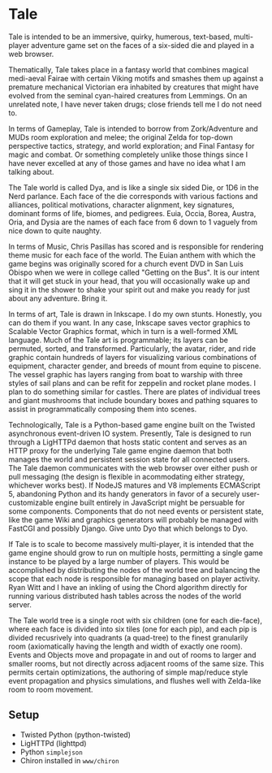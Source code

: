 
Tale
====

Tale is intended to be an immersive, quirky, humerous, text-based, multi-player
adventure game set on the faces of a six-sided die and played in a web browser.

Thematically, Tale takes place in a fantasy world that combines magical
medi-aeval Fairae with certain Viking motifs and smashes them up against a
premature mechanical Victorian era inhabited by creatures that might have
evolved from the seminal cyan-haired creatures from Lemmings.  On an unrelated
note, I have never taken drugs; close friends tell me I do not need to.

In terms of Gameplay, Tale is intended to borrow from Zork/Adventure and MUDs
room exploration and melee; the original Zelda for top-down perspective
tactics, strategy, and world exploration; and Final Fantasy for magic and
combat.  Or something completely unlike those things since I have never
excelled at any of those games and have no idea what I am talking about.

The Tale world is called Dya, and is like a single six sided Die, or 1D6 in the
Nerd parlance.  Each face of the die corresponds with various factions and
alliances, political motivations, character alignment, key signatures, dominant
forms of life, biomes, and pedigrees.  Euia, Occia, Borea, Austra, Oria, and
Dysia are the names of each face from 6 down to 1 vaguely from nice down to
quite naughty.

In terms of Music, Chris Pasillas has scored and is responsible for rendering
theme music for each face of the world.  The Euian anthem with which the game
begins was originally scored for a church event DVD in San Luis Obispo when we
were in college called "Getting on the Bus".  It is our intent that it will get
stuck in your head, that you will occasionally wake up and sing it in the
shower to shake your spirit out and make you ready for just about any
adventure.  Bring it.

In terms of art, Tale is drawn in Inkscape.  I do my own stunts.  Honestly, you
can do them if you want.  In any case, Inkscape saves vector graphics to
Scalable Vector Graphics format, which in turn is a well-formed XML language.
Much of the Tale art is programmable; its layers can be permuted, sorted, and
transformed.  Particularly, the avatar, rider, and ride graphic contain
hundreds of layers for visualizing various combinations of equipment, character
gender, and breeds of mount from equine to piscene.  The vessel graphic has
layers ranging from boat to warship with three styles of sail plans and can be
refit for zeppelin and rocket plane modes.  I plan to do something similar for
castles.  There are plates of individual trees and giant mushrooms that include
boundary boxes and pathing squares to assist in programmatically composing them
into scenes.

Technologically, Tale is a Python-based game engine built on the Twisted
asynchronous event-driven IO system.  Presently, Tale is designed to run
through a LigHTTPd daemon that hosts static content and serves as an HTTP proxy
for the underlying Tale game engine daemon that both manages the world and
persistent session state for all connected users.  The Tale daemon communicates
with the web browser over either push or pull messaging (the design is flexible
in acommodating either strategy, whichever works best).  If NodeJS
matures and V8 implements ECMAScript 5, abandoning Python and its handy
generators in favor of a securely user-customizable engine built entirely in
JavaScript might be persuable for some components.  Components that do not need
events or persistent state, like the game Wiki and graphics generators will
probably be managed with FastCGI and possibly Django.  Give unto Dyo that
which belongs to Dyo.

If Tale is to scale to become massively multi-player, it is intended that the
game engine should grow to run on multiple hosts, permitting a single game
instance to be played by a large number of players.  This would be accomplished
by distributing the nodes of the world tree and balancing the scope that each
node is responsible for managing based on player activity.  Ryan Witt and I
have an inkling of using the Chord algorithm directly for running various
distributed hash tables across the nodes of the world server.

The Tale world tree is a single root with six children (one for each die-face),
where each face is divided into six tiles (one for each pip), and each pip
is divided recusrively into quadrants (a quad-tree) to the finest
granularily room (axiomatically having the length and width of exactly one
room).  Events and Objects move and propagate in and out of rooms
to larger and smaller rooms, but not directly across adjacent rooms of the
same size.  This permits certain optimizations, the authoring of simple
map/reduce style event propagation and physics simulations, and flushes well
with Zelda-like room to room movement.

Setup
-----

* Twisted Python (python-twisted)
* LigHTTPd (lighttpd)
* Python `simplejson`
* Chiron installed in `www/chiron`

